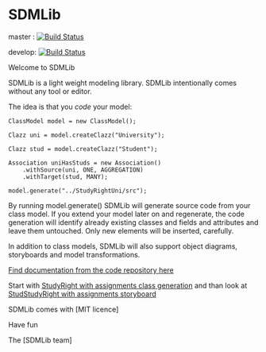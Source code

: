 SDMLib
======

master : [![Build Status](https://travis-ci.org/fujaba/SDMLib.svg?branch=master)](https://travis-ci.org/fujaba/SDMLib)

develop: [![Build Status](https://travis-ci.org/fujaba/SDMLib.svg?branch=develop)](https://travis-ci.org/fujaba/SDMLib)

Welcome to SDMLib

SDMLib is a light weight modeling library. SDMLib intentionally comes without any tool or editor. 

The idea is that you _code_ your model: 

    ClassModel model = new ClassModel();

    Clazz uni = model.createClazz("University");

    Clazz stud = model.createClazz("Student");

    Association uniHasStuds = new Association()
        .withSource(uni, ONE, AGGREGATION)
        .withTarget(stud, MANY);

    model.generate("../StudyRightUni/src");

By running model.generate() SDMLib will generate source code from your class model. 
If you extend your model later on and regenerate, the code generation will identify 
already existing classes and fields and attributes and leave them untouched. Only new 
elements will be inserted, carefully. 

In addition to class models, SDMLib will also support object diagrams, storyboards and model transformations. 

[Find documentation from the code repository here](https://rawgit.com/fujaba/SDMLib/master/doc/index.html)

Start with [StudyRight with assignments class generation](https://rawgit.com/fujaba/SDMLib/master/doc/StudyRight%20with%20assignments%20class%20generation.html)
and than look at [StudStudyRight with assignments storyboard](https://rawgit.com/fujaba/SDMLib/master/doc/StudyRight%20with%20assignments%20storyboard.html)

SDMLib comes with [MIT licence]

Have fun 

The [SDMLib team]
